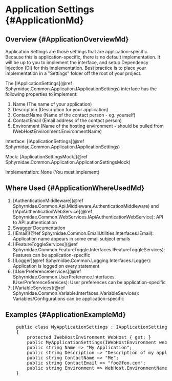 ﻿# Application Settings {#ApplicationMd}

## Overview {#ApplicationOverviewMd}
Application Settings are those settings that are application-specific.
Because this is application-specific, there is no default implementation.
It will be up to you to implement the interface, and setup Dependency Injection (DI) for this implementation.
Best practice is to place your implementation in a "Settings" folder off the root of your project.

The [IApplicationSettings](@ref Sphyrnidae.Common.Application.IApplicationSettings) interface has the following properties to implement:
1. Name (The name of your application)
2. Description (Description for your application)
3. ContactName (Name of the contact person - eg. yourself)
4. ContactEmail (Email address of the contact person)
5. Environment (Name of the hosting environment - should be pulled from IWebHostEnvironment.EnvironmentName)

Interface: [IApplicationSettings](@ref Sphyrnidae.Common.Application.IApplicationSettings)

Mock: [ApplicationSettingsMock](@ref Sphyrnidae.Common.Application.ApplicationSettingsMock)

Implementation: None (You must implement)

## Where Used {#ApplicationWhereUsedMd}
1. [AuthenticationMiddleware](@ref Sphyrnidae.Common.Api.Middleware.AuthenticationMiddleware) and [IApiAuthenticationWebService](@ref Sphyrnidae.Common.WebServices.IApiAuthenticationWebService): API to API authentication
2. Swagger Documentation
3. [IEmail](@ref Sphyrnidae.Common.EmailUtilities.Interfaces.IEmail): Application name appears in some email subject emails
4. [IFeatureToggleServices](@ref Sphyrnidae.Common.FeatureToggle.Interfaces.IFeatureToggleServices): Features can be application-specific
5. [ILogger](@ref Sphyrnidae.Common.Logging.Interfaces.ILogger): Application is logged on every statement
6. [IUserPreferenceServices](@ref Sphyrnidae.Common.UserPreference.Interfaces. IUserPreferenceServices): User preferences can be application-specific
7. [IVariableServices](@ref Sphyrnidae.Common.Variable.Interfaces.IVariableServices): Variables/Configurations can be application-specific

## Examples {#ApplicationExampleMd}
<pre>
    public class MyApplicationSettings : IApplicationSettings
    {
        protected IWebHostEnvironment WebHost { get; }
        public MyApplicationSettings(IWebHostEnvironment webHost) => WebHost = webHost;
        public string Name => "My Application";
        public string Description => "Description of my application";
        public string ContactName => "Me";
        public string ContactEmail => "foo@foo.com";
        public string Environment => WebHost.EnvironmentName;
    }
</pre>